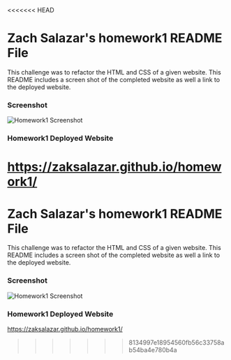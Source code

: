 <<<<<<< HEAD
# Zach Salazar's homework1 README File

This challenge was to refactor the HTML and CSS of a given website. This README includes a screen shot of the completed website as well a link to the deployed website.

### Screenshot

![Homework1 Screenshot](./assets/images/horiseon-1.png)

### Homework1 Deployed Website

https://zaksalazar.github.io/homework1/
=======
# Zach Salazar's homework1 README File 
This challenge was to refactor the HTML and CSS of a given website. This README includes a screen shot of the completed website as well a link to the deployed website. 

### Screenshot 

![Homework1 Screenshot](./assets/images/Horiseon-1.png)

### Homework1 Deployed Website 
https://zaksalazar.github.io/homework1/
>>>>>>> 8134997e18954560fb56c33758ab54ba4e780b4a
